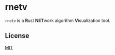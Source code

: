 # rnetv

`rnetv` is a **R**ust **NET**work algorithm **V**isualization tool.

## License

[MIT](LICENSE)